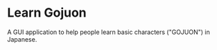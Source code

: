 Learn Gojuon
============

A GUI application to help people learn basic characters ("GOJUON") in Japanese.
